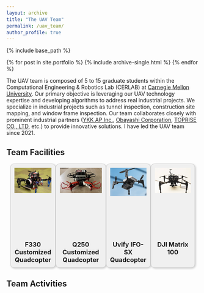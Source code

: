 ```yaml
---
layout: archive
title: "The UAV Team"
permalink: /uav_team/
author_profile: true
---
```


{% include base_path %}


{% for post in site.portfolio %}
  {% include archive-single.html %}
{% endfor %}

The UAV team is composed of 5 to 15 graduate students within the Computational Engineering & Robotics Lab (CERLAB) at [Carnegie Mellon University](https://www.cmu.edu/). Our primary objective is leveraging our UAV technology expertise and developing algorithms to address real industrial projects. We specialize in industrial projects such as tunnel inspection, construction site mapping, and window frame inspection. Our team collaborates closely with prominent industrial partners ([YKK AP Inc.](https://www.ykkap.com/), [Obayashi Corporation](https://www.obayashi.co.jp/en/), [TOPRISE CO., LTD](https://www.toprise.jp/), etc.) to provide innovative solutions. I have led the UAV team since 2021.

Team Facilities
------
<div style="display: flex; justify-content: space-between; margin: 10px;">
    <!-- First Block -->
    <div style="text-align: center; border: 1px solid #ccc; background-color: #f0f0f0; padding: 10px; box-shadow: 2px 2px 5px rgba(0,0,0,0.2); border-radius: 10px;">
        <div style="height: 180px; overflow: hidden;">
            <img src="/images/big_drone.jpg" alt="Image 1" style="max-width: 100%; max-height: 100%;">
        </div>
        <h3 style="margin-top: 10px; margin-bottom: 0;">F330 Customized Quadcopter</h3>
    </div>
    <!-- Second Block -->
    <div style="text-align: center; border: 1px solid #ccc; background-color: #f0f0f0; padding: 10px; box-shadow: 2px 2px 5px rgba(0,0,0,0.2); border-radius: 10px;">
        <div style="height: 180px; overflow: hidden;">
            <img src="/images/small_drone.jpeg" alt="Image 2" style="max-width: 100%; max-height: 100%;">
        </div>
        <h3 style="margin-top: 10px; margin-bottom: 0;">Q250 Customized Quadcopter</h3>
    </div>
    <!-- Third Block -->
    <div style="text-align: center; border: 1px solid #ccc; background-color: #f0f0f0; padding: 10px; box-shadow: 2px 2px 5px rgba(0,0,0,0.2); border-radius: 10px;">
        <div style="height: 180px; overflow: hidden;">
            <img src="/images/uvify_drone.png" alt="Image 3" style="max-width: 100%; max-height: 100%;">
        </div>
        <h3 style="margin-top: 10px; margin-bottom: 0;">Uvify IFO-SX Quadcopter</h3>
    </div> 
    <!-- Fourth Block -->
    <div style="text-align: center; border: 1px solid #ccc; background-color: #f0f0f0; padding: 10px; box-shadow: 2px 2px 5px rgba(0,0,0,0.2); border-radius: 10px;">
        <div style="height: 180px; overflow: hidden;">
            <img src="/images/dji_drone.png" alt="Image 4" style="max-width: 100%; max-height: 100%;">
        </div>
        <h3 style="margin-top: 10px; margin-bottom: 0;">DJI Matrix 100</h3>
    </div> 
</div>


Team Activities
------